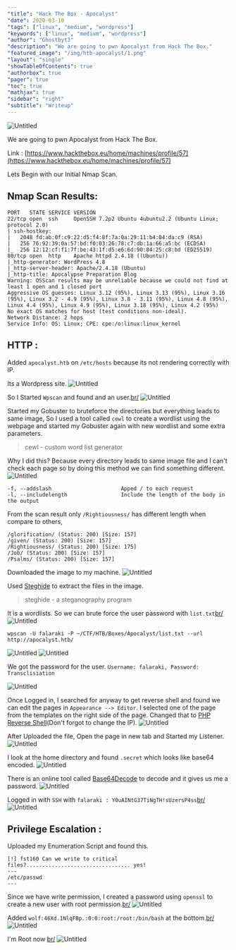 ```yaml
---
"title": "Hack The Box - Apocalyst"
"date": 2020-03-10
"tags": ["linux", "medium", "wordpress"]
"keywords": ["linux", "medium", "wordpress"]
"author": "Ghostbyt3"
"description": "We are going to pwn Apocalyst from Hack The Box."
"featured_image": "/img/htb-apocalyst/1.png"
"layout": "single"
"showTableOfContents": true
"authorbox": true
"pager": true
"toc": true
"mathjax": true
"sidebar": "right"
"subtitle": "Writeup"
---
```



![Untitled](/img/htb-apocalyst/1.png)

We are going to pwn Apocalyst from Hack The Box.

Link : [https://www.hackthebox.eu/home/machines/profile/57](https://www.hackthebox.eu/home/machines/profile/57)


Lets Begin with our Initial Nmap Scan.

## Nmap Scan Results:
```
PORT   STATE SERVICE VERSION
22/tcp open  ssh     OpenSSH 7.2p2 Ubuntu 4ubuntu2.2 (Ubuntu Linux; protocol 2.0)
| ssh-hostkey: 
|   2048 fd:ab:0f:c9:22:d5:f4:8f:7a:0a:29:11:b4:04:da:c9 (RSA)
|   256 76:92:39:0a:57:bd:f0:03:26:78:c7:db:1a:66:a5:bc (ECDSA)
|_  256 12:12:cf:f1:7f:be:43:1f:d5:e6:6d:90:84:25:c8:bd (ED25519)
80/tcp open  http    Apache httpd 2.4.18 ((Ubuntu))
|_http-generator: WordPress 4.8
|_http-server-header: Apache/2.4.18 (Ubuntu)
|_http-title: Apocalypse Preparation Blog
Warning: OSScan results may be unreliable because we could not find at least 1 open and 1 closed port
Aggressive OS guesses: Linux 3.12 (95%), Linux 3.13 (95%), Linux 3.16 (95%), Linux 3.2 - 4.9 (95%), Linux 3.8 - 3.11 (95%), Linux 4.8 (95%), Linux 4.4 (95%), Linux 4.9 (95%), Linux 3.18 (95%), Linux 4.2 (95%)
No exact OS matches for host (test conditions non-ideal).
Network Distance: 2 hops
Service Info: OS: Linux; CPE: cpe:/o:linux:linux_kernel
```

## HTTP :

Added ``apocalyst.htb`` on ``/etc/hosts`` because its not rendering correctly with IP.

Its a Wordpress site.
![Untitled](/img/htb-apocalyst/2.png)

So I Started ``Wpscan`` and found and an user.[br/](br/)
![Untitled](/img/htb-apocalyst/3.png)

Started my Gobuster to bruteforce the directories but everything leads to same image, So I used a tool called ``cewl`` to create a wordlist using the webpage and started my Gobuster again with new wordlist and some extra parameters.

> cewl - custom word list generator

Why I did this? Because every directory leads to same image file and I can't check each page so by doing this method we can find something different.
![Untitled](/img/htb-apocalyst/4.png)

```
-f, --addslash                      Apped / to each request
-l, --includelength                 Include the length of the body in the output
```
From the scan result only ``/Rightiousness/`` has different length when compare to others,
```
/glorification/ (Status: 200) [Size: 157]
/given/ (Status: 200) [Size: 157]
/Rightiousness/ (Status: 200) [Size: 175]
/Job/ (Status: 200) [Size: 157]
/Psalms/ (Status: 200) [Size: 157]
```
Downloaded the image to my machine.
![Untitled](/img/htb-apocalyst/5.png)

Used [Steghide](https://github.com/StefanoDeVuono/steghide) to extract the files in the image.

>steghide - a steganography program

It is a wordlists. So we can brute force the user password with ``list.txt``[br/](br/)
![Untitled](/img/htb-apocalyst/6.png)

``wpscan -U falaraki -P ~/CTF/HTB/Boxes/Apocalyst/list.txt --url http://apocalyst.htb/``

![Untitled](/img/htb-apocalyst/7.png)
![Untitled](/img/htb-apocalyst/8.png)

We got the password for the user.
``Username: falaraki, Password: Transclisiation``

![Untitled](/img/htb-apocalyst/9.png)

Once Logged in, I searched for anyway to get reverse shell and found we can edit the pages in ``Appearance --> Editor``.
I selected one of the page from the templates on the right side of the page.
Changed that to [PHP Reverse Shell](https://github.com/pentestmonkey/php-reverse-shell/blob/master/php-reverse-shell.php)(Don't forgot to change the IP).
![Untitled](/img/htb-apocalyst/10.png)

After Uploaded the file, Open the page in new tab and Started my Listener.
![Untitled](/img/htb-apocalyst/11.png)

I look at the home directory and found ``.secret`` which looks like base64 encoded.
![Untitled](/img/htb-apocalyst/12.png)

There is an online tool called [Base64Decode](https://www.base64decode.org/) to decode and it gives us me a password.
![Untitled](/img/htb-apocalyst/13.png)

Logged in with ``SSH`` with `` falaraki : Y0uAINtG37TiNgTH!sUzersP4ss ``[br/](br/)
![Untitled](/img/htb-apocalyst/14.png)

## Privilege Escalation :

Uploaded my Enumeration Script and found this.
```
[!] fst160 Can we write to critical files?................................. yes!
---
/etc/passwd
---
```

Since we have write permission, I created a password using ``openssl`` to create a new user with root permission.[br/](br/)
![Untitled](/img/htb-apocalyst/15.png)

Added ``wolf:46Xd.1NlqFBp.:0:0:root:/root:/bin/bash`` at the bottom.[br/](br/)
![Untitled](/img/htb-apocalyst/16.png)

I'm Root now [br/](br/)
![Untitled](/img/htb-apocalyst/17.png)


